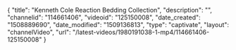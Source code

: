 {
    "title": "Kenneth Cole Reaction Bedding Collection",
    "description": "",
    "channelid": "114661406",
    "videoid": "125150008",
    "date_created": "1508889690",
    "date_modified": "1509136813",
    "type": "captivate",
    "layout": "channelVideo",
    "url": "\/latest-videos\/1980191038-1-mp4\/114661406-125150008"
}